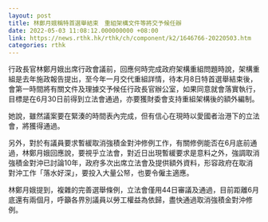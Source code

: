 ```yaml
---
layout: post
title: 林鄭月娥稱特首選舉結束　重組架構文件等將交予候任辦
date: 2022-05-03 11:08:12.000000000 +08:00
link: https://news.rthk.hk/rthk/ch/component/k2/1646766-20220503.htm
categories: rthk
---
```


行政長官林鄭月娥出席行政會議前，回應何時完成政府架構重組問題時說，架構重組是去年施政報告提出，至今年一月交代重組詳情，待本月8日特首選舉結束後，會第一時間將有關文件及理據交予候任行政長官辦公室，如果同意就會落實執行，目標是在6月30日前得到立法會通過，亦要獲財委會支持重組架構後的額外編制。

她說，雖然議案要在緊湊的時間表內完成，但有信心在現時以愛國者治港下的立法會，將獲得通過。

另外，對於有議員要求暫緩取消強積金對沖修例工作，有關修例能否在6月底前通過，林鄭月娥回應說，要視乎立法會，對近日出現暫緩要求是意料之外，強調取消強積金對沖已討論10年，政府多次出席立法會及提供額外資料，形容政府在取消對沖工作「落水好深」，要投入大量公帑，也要令僱主適應。

林鄭月娥提到，複雜的完善選舉條例，立法會僅用44日審議及通過，目前距離6月底還有兩個月，呼籲各界別議員以勞工權益為依歸，盡快通過取消強積金對沖修例。
